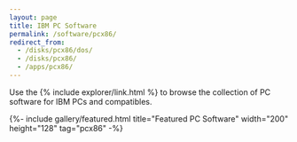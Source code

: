 ```yaml
---
layout: page
title: IBM PC Software
permalink: /software/pcx86/
redirect_from:
  - /disks/pcx86/dos/
  - /disks/pcx86/
  - /apps/pcx86/
---
```


Use the {% include explorer/link.html %} to browse the collection of PC software for IBM PCs and compatibles.

{%- include gallery/featured.html title="Featured PC Software" width="200" height="128" tag="pcx86" -%}
